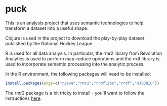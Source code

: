 puck
====

This is an analysis project that uses semantic technologies
to help transform a dataset into a useful shape.

Clojure is used in the project to download the play-by-play
dataset published by the National Hockey League.

R is used for all data analysis.  In particular, the rmr2 library
from Revolution Analytics is used to perform map-reduce operations 
and the rrdf library is used to incorporate semantic processing 
into the analytic process.

In the R environment, the following packages will need to be installed:

```R
install.packages(pkgs=c("rJava","rmr2","rrdflibs","rrdf","RJSONIO"))
```

The rmr2 package is a bit tricky to install - you'll want to 
follow the instructions [here](https://github.com/RevolutionAnalytics/RHadoop/wiki/rmr).